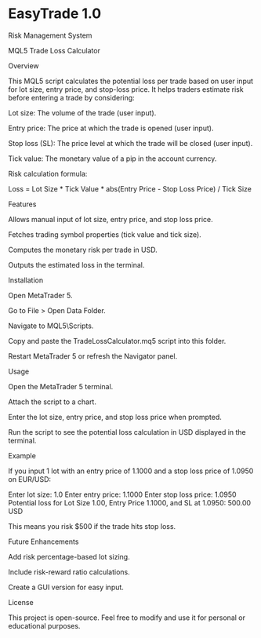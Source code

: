 # EasyTrade 1.0
Risk Management System

MQL5 Trade Loss Calculator

Overview

This MQL5 script calculates the potential loss per trade based on user input for lot size, entry price, and stop-loss price. It helps traders estimate risk before entering a trade by considering:

Lot size: The volume of the trade (user input).

Entry price: The price at which the trade is opened (user input).

Stop loss (SL): The price level at which the trade will be closed (user input).

Tick value: The monetary value of a pip in the account currency.

Risk calculation formula:

Loss = Lot Size * Tick Value * abs(Entry Price - Stop Loss Price) / Tick Size

Features

Allows manual input of lot size, entry price, and stop loss price.

Fetches trading symbol properties (tick value and tick size).

Computes the monetary risk per trade in USD.

Outputs the estimated loss in the terminal.

Installation

Open MetaTrader 5.

Go to File > Open Data Folder.

Navigate to MQL5\Scripts.

Copy and paste the TradeLossCalculator.mq5 script into this folder.

Restart MetaTrader 5 or refresh the Navigator panel.

Usage

Open the MetaTrader 5 terminal.

Attach the script to a chart.

Enter the lot size, entry price, and stop loss price when prompted.

Run the script to see the potential loss calculation in USD displayed in the terminal.

Example

If you input 1 lot with an entry price of 1.1000 and a stop loss price of 1.0950 on EUR/USD:

Enter lot size: 1.0
Enter entry price: 1.1000
Enter stop loss price: 1.0950
Potential loss for Lot Size 1.00, Entry Price 1.1000, and SL at 1.0950: 500.00 USD

This means you risk $500 if the trade hits stop loss.

Future Enhancements

Add risk percentage-based lot sizing.

Include risk-reward ratio calculations.

Create a GUI version for easy input.

License

This project is open-source. Feel free to modify and use it for personal or educational purposes.
